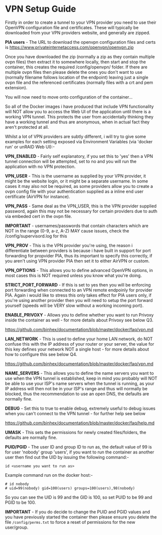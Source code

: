 # **VPN Setup Guide**

Firstly in order to create a tunnel to your VPN provider you need to use their OpenVPN configuration file and certificates. These will typically be downloaded from your VPN providers website, and generally are zipped. 

**PIA users** - The URL to download the openvpn configuration files and certs is https://www.privateinternetaccess.com/openvpn/openvpn.zip

Once you have downloaded the zip (normally a zip as they contain multiple ovpn files) then extract it to somewhere locally, then start and stop the container, this creates the required /config/openvpn/ folder. If there are multiple ovpn files then please delete the ones you don't want to use (normally filename follows location of the endpoint) leaving just a single ovpn file and the referenced certificates (normally files with a crt and pem extension).

You will now need to move onto configuration of the container...

So all of the Docker images i have produced that include VPN functionality will NOT allow you to access the Web UI of the application until there is a working VPN tunnel. This protects the user from accidentally thinking they have a working tunnel and thus are anonymous, when in actual fact they aren't protected at all.

Whilst a lot of VPN providers are subtly different, i will try to give some examples for each setting exposed via Environment Variables (via 'docker run' or unRAID Web UI):-

**VPN_ENABLED** - Fairly self explanatory, if you set this to 'yes' then a VPN tunnel connection will be attempted, set to no and you will run the application with no VPN protection.

**VPN_USER** - This is the username as supplied by your VPN provider, it might be the website login, or it might be a separate username. In some cases it may also not be required, as some providers allow you to create a ovpn config file with your authentication supplied as a inline end user certificate (AirVPN for instance).

**VPN_PASS** - Same deal as the VPN_USER, this is the VPN provider supplied password, again this may not be necessary for certain providers due to auth via embeded cert in the ovpn file.

**IMPORTANT** - usernames/passwords that contain characters which are NOT in the range (0-9, a-z, A-Z) MAY cause issues, check the /config/supervisord.log for this

**VPN_PROV** - This is the VPN provider you're using, the reason i differentiate between providers is because i have built in support for port forwarding for propvider PIA, thus its important to specify this correctly, if you aren't using VPN provider PIA then set it to either AirVPN or custom.

**VPN_OPTIONS** - This allows you to define advanced OpenVPN options, in most cases this is NOT required unless you know what you're doing.

**STRICT_PORT_FORWARD** - If this is set to yes then you will be enforcing port forwarding when connected to an VPN remote endpoinly for provider PIA. Again i would like to stress this only takes effect for PIA users only, if you're using another provider then you will need to setup the port forward yourself (speeds will be VERY slow without a working incoming port).

**ENABLE_PRIVOXY** - Allows you to define whether you want to run Privoxy inside the container as well - for more details about Privoxy see below Q3.

https://github.com/binhex/documentation/blob/master/docker/faq/vpn.md

**LAN_NETWORK** - This is used to define your home LAN network, do NOT confuse this with the IP address of your router or your server, the value for this key defines your network NOT a single host - for more details about how to configure this see below Q4.

https://github.com/binhex/documentation/blob/master/docker/faq/vpn.md

**NAME_SERVERS** - This allows you to define the name servers you want to use when the VPN tunnel is established, keep in mind you probably will NOT be able to use your ISP's name servers when the tunnel is running, as your IP address will then not be in your ISP's range and thus will normally be blocked, thus the recommendation to use an open DNS, the defaults are normally fine.

**DEBUG** - Set this to true to enable debug, extremely useful to debug issues when you can't connect to the VPN tunnel - for further help see below

https://github.com/binhex/documentation/blob/master/docker/faq/help.md

**UMASK** - This sets the permissions for newly created files/folders, the defaults are normally fine.

**PUID/PGID** - The user ID and group ID to run as, the default value of 99 is for user 'nobody' group 'users', if you want to run the container as another user then find out the UID by issuing the following command:-

```id <username you want to run as>```

Example command run on the docker host:-

```
# id nobody
# uid=99(nobody) gid=100(users) groups=100(users),98(nobody)
```

So you can see the UID is 99 and the GID is 100, so set PUID to be 99 and PGID to be 100.

**IMPORTANT** - If you do decide to change the PUID and PGID values and you have previously started the container then please ensure you delete the file ```/config/perms.txt``` to force a reset of permissions for the new user/group.